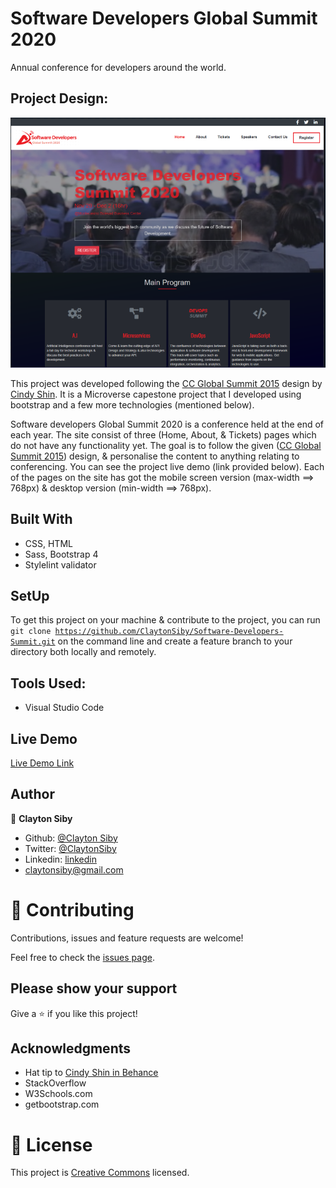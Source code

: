 # Software Developers Global Summit 2020
Annual conference for developers around the world.

## Project Design:

![screenshot](idesign/images/full-page-screenshot.png)

This project was developed following the [CC Global Summit 2015](https://www.behance.net/gallery/29845175/CC-Global-Summit-2015) design by [Cindy Shin](https://www.behance.net/adagio07). It is a Microverse capestone project that I developed using bootstrap and a few more technologies (mentioned below). 

Software developers Global Summit 2020 is a conference held at the end of each year. The site consist of three (Home, About, & Tickets) pages which do not have any functionality yet. The goal is to follow the given ([CC Global Summit 2015](https://www.behance.net/gallery/29845175/CC-Global-Summit-2015)) design, & personalise the content to anything relating to conferencing. You can see the project live demo (link provided below). Each of the pages on the site has got the mobile screen version (max-width ==> 768px) & desktop version (min-width ==> 768px).

## Built With

- CSS, HTML
- Sass, Bootstrap 4
- Stylelint validator

## SetUp
To get this project on your machine & contribute to the project, you can run <code>git clone https://github.com/ClaytonSiby/Software-Developers-Summit.git</code> on the command line and create a feature branch to your directory both locally and remotely.

## Tools Used:

- Visual Studio Code

## Live Demo

[Live Demo Link](https://raw.githack.com/ClaytonSiby/Software-Developers-Summit/software-developers-summit/idesign/index.html )

## Author

👤 **Clayton Siby**

- Github: [@Clayton Siby](https://github.com/ClaytonSiby)
- Twitter: [@ClaytonSiby](https://twitter.com/ClaytonSiby)
- Linkedin: [linkedin](https://www.linkedin.com/in/clayton-siby-48a8a0183/)
- claytonsiby@gmail.com

# 🤝 Contributing

Contributions, issues and feature requests are welcome!

Feel free to check the [issues page](https://github.com/ClaytonSiby/Software-Developers-Summit/issues).

## Please show your support

Give a ⭐️ if you like this project!

## Acknowledgments

- Hat tip to [Cindy Shin in Behance](https://www.behance.net/adagio07) 
- StackOverflow
- W3Schools.com
- getbootstrap.com

# 📝 License

This project is [Creative Commons](https://creativecommons.org/licenses/by-nc/4.0/) licensed.
